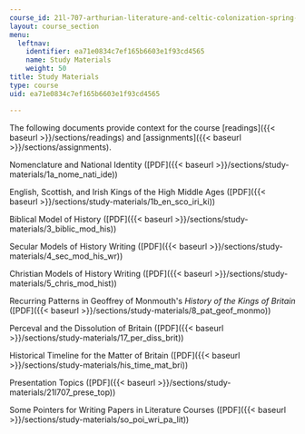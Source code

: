 ```yaml
---
course_id: 21l-707-arthurian-literature-and-celtic-colonization-spring-2005
layout: course_section
menu:
  leftnav:
    identifier: ea71e0834c7ef165b6603e1f93cd4565
    name: Study Materials
    weight: 50
title: Study Materials
type: course
uid: ea71e0834c7ef165b6603e1f93cd4565

---
```


The following documents provide context for the course [readings]({{< baseurl >}}/sections/readings) and [assignments]({{< baseurl >}}/sections/assignments).

Nomenclature and National Identity ([PDF]({{< baseurl >}}/sections/study-materials/1a_nome_nati_ide))

English, Scottish, and Irish Kings of the High Middle Ages ([PDF]({{< baseurl >}}/sections/study-materials/1b_en_sco_iri_ki))

Biblical Model of History ([PDF]({{< baseurl >}}/sections/study-materials/3_biblic_mod_his))

Secular Models of History Writing ([PDF]({{< baseurl >}}/sections/study-materials/4_sec_mod_his_wr))

Christian Models of History Writing ([PDF]({{< baseurl >}}/sections/study-materials/5_chris_mod_hist))

Recurring Patterns in Geoffrey of Monmouth's _History of the Kings of Britain_ ([PDF]({{< baseurl >}}/sections/study-materials/8_pat_geof_monmo))

Perceval and the Dissolution of Britain ([PDF]({{< baseurl >}}/sections/study-materials/17_per_diss_brit))

Historical Timeline for the Matter of Britain ([PDF]({{< baseurl >}}/sections/study-materials/his_time_mat_bri))

Presentation Topics ([PDF]({{< baseurl >}}/sections/study-materials/21l707_prese_top))

Some Pointers for Writing Papers in Literature Courses ([PDF]({{< baseurl >}}/sections/study-materials/so_poi_wri_pa_lit))